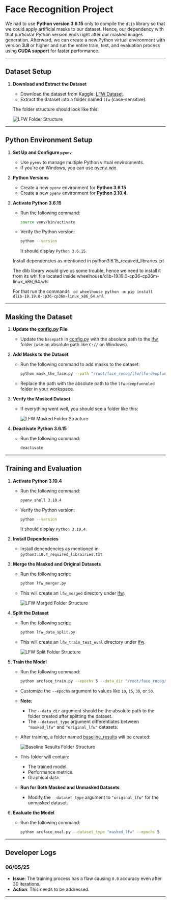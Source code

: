 # Face Recognition Project

We had to use **Python version 3.6.15** only to compile the `dlib` library so that we could apply artificial masks to our dataset. Hence, our dependency with that particular Python version ends right after our masked images generation. Afterward, we can create a new Python virtual environment with version **3.8** or higher and run the entire train, test, and evaluation process using **CUDA support** for faster performance.

---

## Dataset Setup

1. **Download and Extract the Dataset**
   - Download the dataset from Kaggle: [LFW Dataset](https://www.kaggle.com/datasets/jessicali9530/lfw-dataset?resource=download#).
   - Extract the dataset into a folder named `lfw` (case-sensitive).

   The folder structure should look like this:

   ![LFW Folder Structure](docs/images/lfw_folder_structure.png)

---

## Python Environment Setup

1. **Set Up and Configure `pyenv`**
   - Use `pyenv` to manage multiple Python virtual environments.
   - If you're on Windows, you can use [pyenv-win](https://github.com/pyenv-win/pyenv-win).

2. **Python Versions**
   - Create a new `pyenv` environment for **Python 3.6.15**
   - Create a new `pyenv` environment for **Python 3.10.4**.

3. **Activate Python 3.6.15**
   - Run the following command:
     ```bash
     source venv/bin/activate
     ```
   - Verify the Python version:
     ```bash
     python --version
     ```
     It should display `Python 3.6.15`.

   Install dependencies as mentioned in python3.6.15_required_libraries.txt

   The dlib library would give us some trouble, hence we need to install it from its whl file located inside
   wheelhouse/dlib-19.19.0-cp36-cp36m-linux_x86_64.whl

   For that run the commands ` cd wheelhouse
   python -m pip install dlib-19.19.0-cp36-cp36m-linux_x86_64.whl`
---

## Masking the Dataset

1. **Update the [config.py](http://_vscodecontentref_/1) File**
   - Update the `basepath` in [config.py](http://_vscodecontentref_/2) with the absolute path to the [lfw](http://_vscodecontentref_/3) folder (use an absolute path like `C://` on Windows).

2. **Add Masks to the Dataset**
   - Run the following command to add masks to the dataset:
     ```bash
     python mask_the_face.py --path "/root/face_recog/lfw/lfw-deepfunneled/lfw-deepfunneled" --code surgical-#0000FF,N95-#FF0000 --verbose
     ```
   - Replace the path with the absolute path to the `lfw-deepfunneled` folder in your workspace.

3. **Verify the Masked Dataset**
   - If everything went well, you should see a folder like this:

     ![LFW Masked Folder Structure](docs/images/lfw_masked.png)

4. **Deactivate Python 3.6.15**
   - Run the following command:
     ```bash
     deactivate
     ```

---

## Training and Evaluation

1. **Activate Python 3.10.4**
   - Run the following command:
     ```bash
     pyenv shell 3.10.4
     ```
   - Verify the Python version:
     ```bash
     python --version
     ```
     It should display `Python 3.10.4`.

2. **Install Dependencies**
   - Install dependencies as mentioned in `python3.10.4_required_librairies.txt`

3. **Merge the Masked and Original Datasets**
   - Run the following script:
     ```bash
     python lfw_merger.py
     ```
   - This will create an `lfw_merged` directory under [lfw](http://_vscodecontentref_/4).

     ![LFW Merged Folder Structure](docs/images/lfw_merged.png)

4. **Split the Dataset**
   - Run the following script:
     ```bash
     python lfw_data_split.py
     ```
   - This will create an `lfw_train_test_eval` directory under [lfw](http://_vscodecontentref_/5).

     ![LFW Split Folder Structure](docs/images/lfw_split.png)

5. **Train the Model**
   - Run the following command:
     ```bash
     python arcface_train.py --epochs 5 --data_dir "/root/face_recog/lfw/lfw_train_test_eval" --dataset_type "masked_lfw"
     ```
   - Customize the `--epochs` argument to values like `10`, `15`, `30`, or `50`.

   - **Note**:
     - The `--data_dir` argument should be the absolute path to the folder created after splitting the dataset.
     - The `--dataset_type` argument differentiates between `"masked_lfw"` and `"original_lfw"` datasets.

   - After training, a folder named [baseline_results](http://_vscodecontentref_/6) will be created:

     ![Baseline Results Folder Structure](docs/images/baseline_results.png)

   - This folder will contain:
     - The trained model.
     - Performance metrics.
     - Graphical data.

   - **Run for Both Masked and Unmasked Datasets**:
     - Modify the `--dataset_type` argument to `"original_lfw"` for the unmasked dataset.

6. **Evaluate the Model**
   - Run the following command:
     ```bash
     python arcface_eval.py --dataset_type "masked_lfw" --epochs 5
     ```

---

## Developer Logs

### 06/05/25
- **Issue**: The training process has a flaw causing `0.0` accuracy even after 30 iterations.
- **Action**: This needs to be addressed.

---